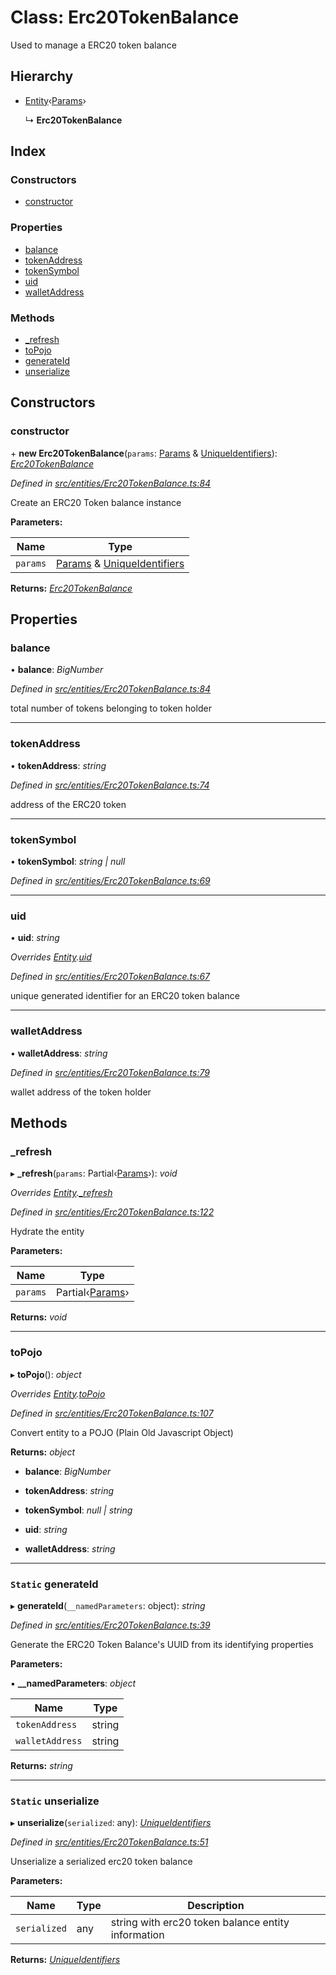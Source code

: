 # Class: Erc20TokenBalance

Used to manage a ERC20 token balance

## Hierarchy

* [Entity](_entities_entity_.entity.md)‹[Params](../interfaces/_entities_erc20tokenbalance_.params.md)›

  ↳ **Erc20TokenBalance**

## Index

### Constructors

* [constructor](_entities_erc20tokenbalance_.erc20tokenbalance.md#constructor)

### Properties

* [balance](_entities_erc20tokenbalance_.erc20tokenbalance.md#balance)
* [tokenAddress](_entities_erc20tokenbalance_.erc20tokenbalance.md#tokenaddress)
* [tokenSymbol](_entities_erc20tokenbalance_.erc20tokenbalance.md#tokensymbol)
* [uid](_entities_erc20tokenbalance_.erc20tokenbalance.md#uid)
* [walletAddress](_entities_erc20tokenbalance_.erc20tokenbalance.md#walletaddress)

### Methods

* [_refresh](_entities_erc20tokenbalance_.erc20tokenbalance.md#_refresh)
* [toPojo](_entities_erc20tokenbalance_.erc20tokenbalance.md#topojo)
* [generateId](_entities_erc20tokenbalance_.erc20tokenbalance.md#static-generateid)
* [unserialize](_entities_erc20tokenbalance_.erc20tokenbalance.md#static-unserialize)

## Constructors

###  constructor

\+ **new Erc20TokenBalance**(`params`: [Params](../interfaces/_entities_erc20tokenbalance_.params.md) & [UniqueIdentifiers](../interfaces/_entities_erc20tokenbalance_.uniqueidentifiers.md)): *[Erc20TokenBalance](_entities_erc20tokenbalance_.erc20tokenbalance.md)*

*Defined in [src/entities/Erc20TokenBalance.ts:84](https://github.com/PolymathNetwork/polymath-sdk/blob/e8bbc1e/src/entities/Erc20TokenBalance.ts#L84)*

Create an ERC20 Token balance instance

**Parameters:**

Name | Type |
------ | ------ |
`params` | [Params](../interfaces/_entities_erc20tokenbalance_.params.md) & [UniqueIdentifiers](../interfaces/_entities_erc20tokenbalance_.uniqueidentifiers.md) |

**Returns:** *[Erc20TokenBalance](_entities_erc20tokenbalance_.erc20tokenbalance.md)*

## Properties

###  balance

• **balance**: *BigNumber*

*Defined in [src/entities/Erc20TokenBalance.ts:84](https://github.com/PolymathNetwork/polymath-sdk/blob/e8bbc1e/src/entities/Erc20TokenBalance.ts#L84)*

total number of tokens belonging to token holder

___

###  tokenAddress

• **tokenAddress**: *string*

*Defined in [src/entities/Erc20TokenBalance.ts:74](https://github.com/PolymathNetwork/polymath-sdk/blob/e8bbc1e/src/entities/Erc20TokenBalance.ts#L74)*

address of the ERC20 token

___

###  tokenSymbol

• **tokenSymbol**: *string | null*

*Defined in [src/entities/Erc20TokenBalance.ts:69](https://github.com/PolymathNetwork/polymath-sdk/blob/e8bbc1e/src/entities/Erc20TokenBalance.ts#L69)*

___

###  uid

• **uid**: *string*

*Overrides [Entity](_entities_entity_.entity.md).[uid](_entities_entity_.entity.md#abstract-uid)*

*Defined in [src/entities/Erc20TokenBalance.ts:67](https://github.com/PolymathNetwork/polymath-sdk/blob/e8bbc1e/src/entities/Erc20TokenBalance.ts#L67)*

unique generated identifier for an ERC20 token balance

___

###  walletAddress

• **walletAddress**: *string*

*Defined in [src/entities/Erc20TokenBalance.ts:79](https://github.com/PolymathNetwork/polymath-sdk/blob/e8bbc1e/src/entities/Erc20TokenBalance.ts#L79)*

wallet address of the token holder

## Methods

###  _refresh

▸ **_refresh**(`params`: Partial‹[Params](../interfaces/_entities_erc20tokenbalance_.params.md)›): *void*

*Overrides [Entity](_entities_entity_.entity.md).[_refresh](_entities_entity_.entity.md#abstract-_refresh)*

*Defined in [src/entities/Erc20TokenBalance.ts:122](https://github.com/PolymathNetwork/polymath-sdk/blob/e8bbc1e/src/entities/Erc20TokenBalance.ts#L122)*

Hydrate the entity

**Parameters:**

Name | Type |
------ | ------ |
`params` | Partial‹[Params](../interfaces/_entities_erc20tokenbalance_.params.md)› |

**Returns:** *void*

___

###  toPojo

▸ **toPojo**(): *object*

*Overrides [Entity](_entities_entity_.entity.md).[toPojo](_entities_entity_.entity.md#abstract-topojo)*

*Defined in [src/entities/Erc20TokenBalance.ts:107](https://github.com/PolymathNetwork/polymath-sdk/blob/e8bbc1e/src/entities/Erc20TokenBalance.ts#L107)*

Convert entity to a POJO (Plain Old Javascript Object)

**Returns:** *object*

* **balance**: *BigNumber*

* **tokenAddress**: *string*

* **tokenSymbol**: *null | string*

* **uid**: *string*

* **walletAddress**: *string*

___

### `Static` generateId

▸ **generateId**(`__namedParameters`: object): *string*

*Defined in [src/entities/Erc20TokenBalance.ts:39](https://github.com/PolymathNetwork/polymath-sdk/blob/e8bbc1e/src/entities/Erc20TokenBalance.ts#L39)*

Generate the ERC20 Token Balance's UUID from its identifying properties

**Parameters:**

▪ **__namedParameters**: *object*

Name | Type |
------ | ------ |
`tokenAddress` | string |
`walletAddress` | string |

**Returns:** *string*

___

### `Static` unserialize

▸ **unserialize**(`serialized`: any): *[UniqueIdentifiers](../interfaces/_entities_erc20tokenbalance_.uniqueidentifiers.md)*

*Defined in [src/entities/Erc20TokenBalance.ts:51](https://github.com/PolymathNetwork/polymath-sdk/blob/e8bbc1e/src/entities/Erc20TokenBalance.ts#L51)*

Unserialize a serialized erc20 token balance

**Parameters:**

Name | Type | Description |
------ | ------ | ------ |
`serialized` | any | string with erc20 token balance entity information  |

**Returns:** *[UniqueIdentifiers](../interfaces/_entities_erc20tokenbalance_.uniqueidentifiers.md)*
